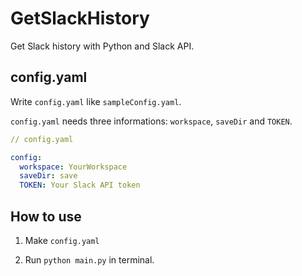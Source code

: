 # GetSlackHistory
Get Slack history with Python and Slack API.

## config.yaml

Write `config.yaml` like `sampleConfig.yaml`.

`config.yaml` needs three informations: `workspace`, `saveDir` and `TOKEN`.

```yaml
// config.yaml

config:
  workspace: YourWorkspace
  saveDir: save
  TOKEN: Your Slack API token
```

## How to use

1. Make `config.yaml`

2. Run `python main.py` in terminal.